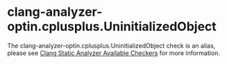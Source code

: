 clang-analyzer-optin.cplusplus.UninitializedObject
==================================================

The clang-analyzer-optin.cplusplus.UninitializedObject check is an
alias, please see [Clang Static Analyzer Available
Checkers](https://clang.llvm.org/docs/analyzer/checkers.html#optin-cplusplus-uninitializedobject)
for more information.
